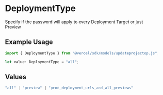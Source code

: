 # DeploymentType

Specify if the password will apply to every Deployment Target or just Preview

## Example Usage

```typescript
import { DeploymentType } from "@vercel/sdk/models/updateprojectop.js";

let value: DeploymentType = "all";
```

## Values

```typescript
"all" | "preview" | "prod_deployment_urls_and_all_previews"
```